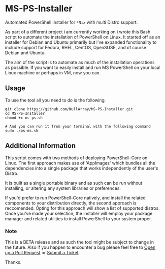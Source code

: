 # MS-PS-Installer
Automated PowerShell installer for `*Nix` with multi Distro support.

As part of a different project i am currently working on i wrote this Bash script to automate the installation of PowerShell on Linux. It started off as an installer for Debian and Ubuntu primarily but i've expanded functionality to include support for Fedora, RHEL, CentOS, OpenSUSE, and of course Debian and Ubuntu.

The aim of the script is to automate as much of the installation operations as possible. If you want to easily install and run MS PowerShell on your local Linux machine or perhaps in VM, now you can.

## Usage

To use the tool all you need to do is the following.
```
git clone https://github.com/NullArray/MS-PS-Installer.git
cd MS-PS-Installer
chmod +x ms-ps.sh

# And you can run it from your terminal with the following command
sudo ./ps-ms.sh
```

## Additional Information

This script comes with two methods of deploying PowerShell-Core on Linux. The first approach makes use of 'AppImages' which bundles all the dependencies into a single package that works independently of the user's Distro.
 
It is built as a single portable binary and as such can be run without installing, or altering any system libraries or preferences.
	
If you'd prefer to run PowerShell-Core natively, and install the related components to your distribution directly, the second approach is reccomended. Opting for this approach will show a list of supported distros. Once you've made your selection, the installer will employ your package manager and related utilities to install PowerShell
to your system proper.

### Note

This is a BETA release and as such the tool might be subject to change in the future. Also if you happen to encounter a bug please feel free to [Open up a Pull Request](https://github.com/NullArray/MS-PS-Installer/pulls) or [Submit a Ticket](https://github.com/NullArray/MS-PS-Installer/issues).

Thanks.


